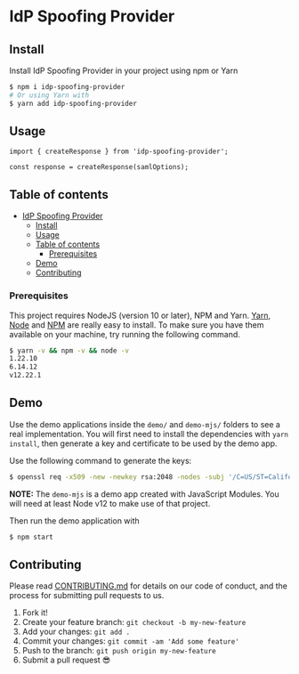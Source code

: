 # IdP Spoofing Provider

## Install

Install IdP Spoofing Provider in your project using npm or Yarn

```sh
$ npm i idp-spoofing-provider
# Or using Yarn with
$ yarn add idp-spoofing-provider
```

## Usage

```
import { createResponse } from 'idp-spoofing-provider';

const response = createResponse(samlOptions);
```

## Table of contents

- [IdP Spoofing Provider](#idp-spoofing-provider)
  - [Install](#install)
  - [Usage](#usage)
  - [Table of contents](#table-of-contents)
    - [Prerequisites](#prerequisites)
  - [Demo](#demo)
  - [Contributing](#contributing)

### Prerequisites

This project requires NodeJS (version 10 or later), NPM and Yarn.
[Yarn](https://yarnpkg.com/), [Node](http://nodejs.org/) and [NPM](https://npmjs.org/)
are really easy to install.
To make sure you have them available on your machine,
try running the following command.

```sh
$ yarn -v && npm -v && node -v
1.22.10
6.14.12
v12.22.1
```

## Demo

Use the demo applications inside the `demo/` and `demo-mjs/` folders to see a real implementation.
You will first need to install the dependencies with `yarn install`, then generate a key and certificate to be used by the demo app.

Use the following command to generate the keys:

```sh
$ openssl req -x509 -new -newkey rsa:2048 -nodes -subj '/C=US/ST=California/L=San Francisco/O=JankyCo/CN=Test Identity Provider' -keyout ./demo/key.pem -out ./demo/cert.pem -days 7300
```

**NOTE:** The `demo-mjs` is a demo app created with JavaScript Modules. You will need at least Node v12 to make use of that project.

Then run the demo application with

```sh
$ npm start
```

## Contributing

Please read [CONTRIBUTING.md](CONTRIBUTING.md) for details on our code of conduct, and the process for submitting pull requests to us.

1.  Fork it!
2.  Create your feature branch: `git checkout -b my-new-feature`
3.  Add your changes: `git add .`
4.  Commit your changes: `git commit -am 'Add some feature'`
5.  Push to the branch: `git push origin my-new-feature`
6.  Submit a pull request :sunglasses:

